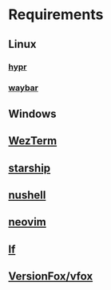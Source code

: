 # Requirements
## Linux
### [hypr](https://hypr.land/)
### [waybar](https://github.com/Alexays/Waybar)
## Windows
## [WezTerm](https://wezterm.org/)
## [starship](https://starship.rs/)
## [nushell](https://www.nushell.sh/)
## [neovim]()
## [lf](https://github.com/gokcehan/lf)
## [VersionFox/vfox](https://vfox.dev/)
